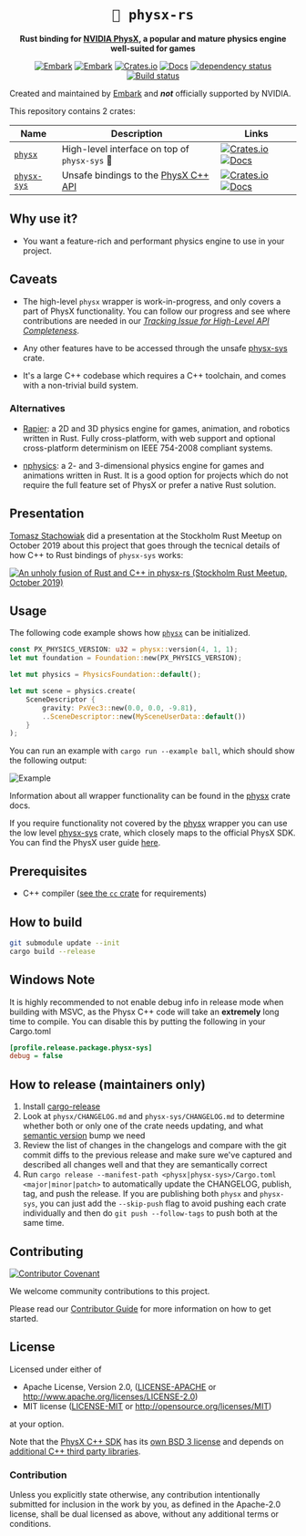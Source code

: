 <div align="center">

# `🎳 physx-rs`

**Rust binding for [NVIDIA PhysX](https://github.com/NVIDIAGameWorks/PhysX), a popular and mature physics engine well-suited for games**

[![Embark](https://img.shields.io/badge/embark-open%20source-blueviolet.svg)](https://embark.dev)
[![Embark](https://img.shields.io/badge/discord-ark-%237289da.svg?logo=discord)](https://discord.gg/dAuKfZS)
[![Crates.io](https://img.shields.io/crates/v/physx.svg)](https://crates.io/crates/physx)
[![Docs](https://docs.rs/physx/badge.svg)](https://docs.rs/physx)
[![dependency status](https://deps.rs/repo/github/EmbarkStudios/physx-rs/status.svg)](https://deps.rs/repo/github/EmbarkStudios/physx-rs)
[![Build status](https://github.com/EmbarkStudios/physx-rs/workflows/CI/badge.svg)](https://github.com/EmbarkStudios/physx-rs/actions)

</div>

Created and maintained by [Embark](http://embark.games) and _**not**_ officially supported by NVIDIA.

This repository contains 2 crates:

| Name | Description | Links |
| --- | --- | --- |
| [`physx`](physx/) | High-level interface on top of `physx-sys` 🚧 | [![Crates.io](https://img.shields.io/crates/v/physx.svg)](https://crates.io/crates/physx) [![Docs](https://docs.rs/physx/badge.svg)](https://docs.rs/physx) |
| [`physx-sys`](physx-sys/) | Unsafe bindings to the [PhysX C++ API](https://github.com/NVIDIAGameWorks/PhysX) | [![Crates.io](https://img.shields.io/crates/v/physx-sys.svg)](https://crates.io/crates/physx-sys) [![Docs](https://docs.rs/physx-sys/badge.svg)](https://docs.rs/physx-sys) |

## Why use it?

* You want a feature-rich and performant physics engine to use in your project.

## Caveats

* The high-level `physx` wrapper is work-in-progress, and only covers a part of PhysX functionality. You can follow our progress and see where contributions are needed in our [*Tracking Issue for High-Level API Completeness*](https://github.com/EmbarkStudios/physx-rs/issues/5).

* Any other features have to be accessed through the unsafe [physx-sys](physx-sys/) crate.

* It's a large C++ codebase which requires a C++ toolchain, and comes with a non-trivial build system.

### Alternatives

* [Rapier](https://github.com/dimforge/rapier): a 2D and 3D physics engine for games, animation, and robotics written in Rust.  Fully cross-platform, with web support and optional cross-platform determinism on IEEE 754-2008 compliant systems.

* [nphysics](https://github.com/dimforge/nphysics): a 2- and 3-dimensional physics engine for games and animations written in Rust. It is a good option for projects which do not require the full feature set of PhysX or prefer a native Rust solution.

## Presentation

[Tomasz Stachowiak](https://github.com/h3r2tic) did a presentation at the Stockholm Rust Meetup on October 2019 about this project that goes through the tecnical details of how C++ to Rust bindings of `physx-sys` works:

[![An unholy fusion of Rust and C++ in physx-rs (Stockholm Rust Meetup, October 2019)](http://img.youtube.com/vi/RxtXGeDHu0w/0.jpg)](http://www.youtube.com/watch?v=RxtXGeDHu0w)

## Usage

The following code example shows how [`physx`](physx/) can be initialized.

``` rust
const PX_PHYSICS_VERSION: u32 = physx::version(4, 1, 1);
let mut foundation = Foundation::new(PX_PHYSICS_VERSION);

let mut physics = PhysicsFoundation::default();

let mut scene = physics.create(
    SceneDescriptor {
        gravity: PxVec3::new(0.0, 0.0, -9.81),
        ..SceneDescriptor::new(MySceneUserData::default())
    }
);

```

You can run an example with `cargo run --example ball`, which should show the following output:

![Example](images/example-ball.png)

Information about all wrapper functionality can be found in the [physx](physx/) crate docs.

If you require functionality not covered by the [physx](physx/) wrapper you can use the low level [physx-sys](physx-sys) crate, which closely maps to the official PhysX SDK. You can find the PhysX user guide [here](https://gameworksdocs.nvidia.com/PhysX/4.1/documentation/physxguide/Manual/Introduction.html).

## Prerequisites

* C++ compiler ([see the `cc` crate](https://crates.io/crates/cc) for requirements)

## How to build

```bash
git submodule update --init
cargo build --release
```

## Windows Note

It is highly recommended to not enable debug info in release mode when building with MSVC, as the Physx C++ code will take an **extremely** long time to compile. You can disable this by putting the following in your Cargo.toml

```ini
[profile.release.package.physx-sys]
debug = false
```

## How to release (maintainers only)

1. Install [cargo-release](https://github.com/sunng87/cargo-release#install)
2. Look at `physx/CHANGELOG.md` and `physx-sys/CHANGELOG.md` to determine whether both or only one of the crate needs updating, and what [semantic version](https://semver.org/) bump we need
3. Review the list of changes in the changelogs and compare with the git commit diffs to the previous release and make sure we've captured and described all changes well and that they are semantically correct
4. Run `cargo release --manifest-path <physx|physx-sys>/Cargo.toml <major|minor|patch>` to automatically update the CHANGELOG, publish, tag, and push the release. If you are publishing both `physx` and `physx-sys`, you can just add the `--skip-push` flag to avoid pushing each crate individually and then do `git push --follow-tags` to push both at the same time.

## Contributing

[![Contributor Covenant](https://img.shields.io/badge/contributor%20covenant-v1.4-ff69b4.svg)](../CODE_OF_CONDUCT.md)

We welcome community contributions to this project.

Please read our [Contributor Guide](CONTRIBUTING.md) for more information on how to get started.

## License

Licensed under either of

* Apache License, Version 2.0, ([LICENSE-APACHE](LICENSE-APACHE) or <http://www.apache.org/licenses/LICENSE-2.0>)
* MIT license ([LICENSE-MIT](LICENSE-MIT) or <http://opensource.org/licenses/MIT>)

at your option.

Note that the [PhysX C++ SDK](https://github.com/NVIDIAGameWorks/PhysX) has its [own BSD 3 license](https://gameworksdocs.nvidia.com/PhysX/4.1/documentation/physxguide/Manual/License.html) and depends on [additional C++ third party libraries](https://github.com/NVIDIAGameWorks/PhysX/tree/4.1/externals).

### Contribution

Unless you explicitly state otherwise, any contribution intentionally
submitted for inclusion in the work by you, as defined in the Apache-2.0
license, shall be dual licensed as above, without any additional terms or
conditions.
